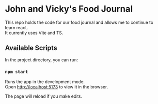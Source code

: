 # John and Vicky's Food Journal

This repo holds the code for our food journal and allows me to continue to learn react.\
It currently uses Vite and TS.

## Available Scripts

In the project directory, you can run:

### `npm start`

Runs the app in the development mode.\
Open [http://localhost:5173](http://localhost:5173) to view it in the browser.

The page will reload if you make edits.
